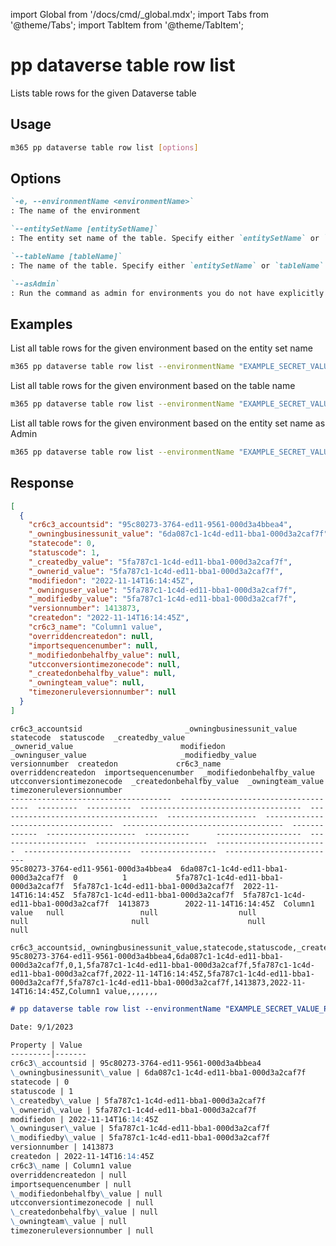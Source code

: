 <!-- DISCLAIMER: All secrets, passwords, and sensitive values in this document are examples only and not real credentials. -->
import Global from '/docs/cmd/_global.mdx';
import Tabs from '@theme/Tabs';
import TabItem from '@theme/TabItem';

# pp dataverse table row list

Lists table rows for the given Dataverse table

## Usage

```sh
m365 pp dataverse table row list [options]
```

## Options

```md definition-list
`-e, --environmentName <environmentName>`
: The name of the environment

`--entitySetName [entitySetName]`
: The entity set name of the table. Specify either `entitySetName` or `tableName` but not both

`--tableName [tableName]`
: The name of the table. Specify either `entitySetName` or `tableName` but not both

`--asAdmin`
: Run the command as admin for environments you do not have explicitly assigned permissions to
```

<Global />

## Examples

List all table rows for the given environment based on the entity set name

```sh
m365 pp dataverse table row list --environmentName "EXAMPLE_SECRET_VALUE_PLACEHOLDER" --entitySetName "cr6c3_accounts"
```

List all table rows for the given environment based on the table name

```sh
m365 pp dataverse table row list --environmentName "EXAMPLE_SECRET_VALUE_PLACEHOLDER" --tableName "cr6c3_account"
```

List all table rows for the given environment based on the entity set name as Admin

```sh
m365 pp dataverse table row list --environmentName "EXAMPLE_SECRET_VALUE_PLACEHOLDER" --entitySetName "cr6c3_accounts" --asAdmin
```

## Response

<Tabs>
  <TabItem value="JSON">

  ```json
  [
    {
      "cr6c3_accountsid": "95c80273-3764-ed11-9561-000d3a4bbea4",
      "_owningbusinessunit_value": "6da087c1-1c4d-ed11-bba1-000d3a2caf7f",
      "statecode": 0,
      "statuscode": 1,
      "_createdby_value": "5fa787c1-1c4d-ed11-bba1-000d3a2caf7f",
      "_ownerid_value": "5fa787c1-1c4d-ed11-bba1-000d3a2caf7f",
      "modifiedon": "2022-11-14T16:14:45Z",
      "_owninguser_value": "5fa787c1-1c4d-ed11-bba1-000d3a2caf7f",
      "_modifiedby_value": "5fa787c1-1c4d-ed11-bba1-000d3a2caf7f",
      "versionnumber": 1413873,
      "createdon": "2022-11-14T16:14:45Z",
      "cr6c3_name": "Column1 value",
      "overriddencreatedon": null,
      "importsequencenumber": null,
      "_modifiedonbehalfby_value": null,
      "utcconversiontimezonecode": null,
      "_createdonbehalfby_value": null,
      "_owningteam_value": null,
      "timezoneruleversionnumber": null
    }
  ]
  ```

  </TabItem>
  <TabItem value="Text">

  ```text
  cr6c3_accountsid                       _owningbusinessunit_value             statecode  statuscode  _createdby_value                      _ownerid_value                        modifiedon            _owninguser_value                     _modifiedby_value                     versionnumber  createdon             cr6c3_name      overriddencreatedon  importsequencenumber  _modifiedonbehalfby_value  utcconversiontimezonecode  _createdonbehalfby_value  _owningteam_value  timezoneruleversionnumber
  ------------------------------------  ------------------------------------  ---------  ----------  ------------------------------------  ------------------------------------  --------------------  ------------------------------------  ------------------------------------  -------------  --------------------  ----------      -------------------  --------------------  -------------------------  -------------------------  ------------------------  -----------------  -------------------------
  95c80273-3764-ed11-9561-000d3a4bbea4  6da087c1-1c4d-ed11-bba1-000d3a2caf7f  0          1           5fa787c1-1c4d-ed11-bba1-000d3a2caf7f  5fa787c1-1c4d-ed11-bba1-000d3a2caf7f  2022-11-14T16:14:45Z  5fa787c1-1c4d-ed11-bba1-000d3a2caf7f  5fa787c1-1c4d-ed11-bba1-000d3a2caf7f  1413873        2022-11-14T16:14:45Z  Column1 value   null                 null                  null                       null                       null                      null               null
  ```

  </TabItem>
  <TabItem value="CSV">

  ```csv
  cr6c3_accountsid,_owningbusinessunit_value,statecode,statuscode,_createdby_value,_ownerid_value,modifiedon,_owninguser_value,_modifiedby_value,versionnumber,createdon,cr6c3_name,overriddencreatedon,importsequencenumber,_modifiedonbehalfby_value,utcconversiontimezonecode,_createdonbehalfby_value,_owningteam_value,timezoneruleversionnumber
  95c80273-3764-ed11-9561-000d3a4bbea4,6da087c1-1c4d-ed11-bba1-000d3a2caf7f,0,1,5fa787c1-1c4d-ed11-bba1-000d3a2caf7f,5fa787c1-1c4d-ed11-bba1-000d3a2caf7f,2022-11-14T16:14:45Z,5fa787c1-1c4d-ed11-bba1-000d3a2caf7f,5fa787c1-1c4d-ed11-bba1-000d3a2caf7f,1413873,2022-11-14T16:14:45Z,Column1 value,,,,,,,
  ```

  </TabItem>
  <TabItem value="Markdown">

  ```md
  # pp dataverse table row list --environmentName "EXAMPLE_SECRET_VALUE_PLACEHOLDER" --tableName "cr6c3_accounts"

  Date: 9/1/2023

  Property | Value
  ---------|-------
  cr6c3\_accountsid | 95c80273-3764-ed11-9561-000d3a4bbea4
  \_owningbusinessunit\_value | 6da087c1-1c4d-ed11-bba1-000d3a2caf7f
  statecode | 0
  statuscode | 1
  \_createdby\_value | 5fa787c1-1c4d-ed11-bba1-000d3a2caf7f
  \_ownerid\_value | 5fa787c1-1c4d-ed11-bba1-000d3a2caf7f
  modifiedon | 2022-11-14T16:14:45Z
  \_owninguser\_value | 5fa787c1-1c4d-ed11-bba1-000d3a2caf7f
  \_modifiedby\_value | 5fa787c1-1c4d-ed11-bba1-000d3a2caf7f
  versionnumber | 1413873
  createdon | 2022-11-14T16:14:45Z
  cr6c3\_name | Column1 value
  overriddencreatedon | null
  importsequencenumber | null
  \_modifiedonbehalfby\_value | null
  utcconversiontimezonecode | null
  \_createdonbehalfby\_value | null
  \_owningteam\_value | null
  timezoneruleversionnumber | null
  ```

  </TabItem>
</Tabs>
